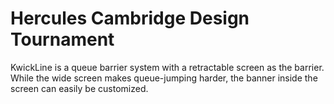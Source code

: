 # Hercules Cambridge Design Tournament
KwickLine is a queue barrier system with a retractable screen as the barrier. While the wide screen makes queue-jumping harder, the banner inside the screen can easily be customized.
